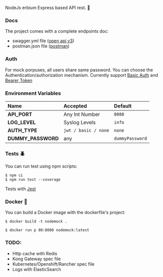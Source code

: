 NodeJs erbium Express based API rest. 	:rocket:

### Docs

The project comes with a complete endpoints doc:
* swagger.yml file ([open api v3](https://github.com/OAI/OpenAPI-Specification)) 
* postman.json file ([postman](https://github.com/postmanlabs/postman-docs))

### Auth

For mock porpuses, all users share same password. You can choose the Authentication/authorization mechanism. Currently support [Basic Auth](https://www.npmjs.com/package/express-basic-auth) and [Bearer Token](https://www.npmjs.com/package/express-jwt)

### Environment Variables

| Name                  | Accepted                              |  Default
| :-----------          | :------------------------------------ | :---------           
| **API_PORT**          | Any Int Number                        | ```8080```
| **LOG_LEVEL**         | Syslog Levels                         | ```info```
| **AUTH_TYPE**         | ```jwt / basic / none```              | ``none``
| **DUMMY_PASSWORD**    | any                                   | ````dummyPassword````

### Tests :beetle:

You can run test using npm scripts:

```
$ npm ci 
$ npm run test --coverage
```
Tests with [Jest](https://jestjs.io/)

### Docker :whale:

You can build a Docker image with the dockerfile's project:
```
$ docker build -t nodemock .

$ docker run p 80:8080 nodemock:latest
```

### TODO:

* Http cache with Redis
* Kong Gateway spec file
* Kubernetes/Openshift/Rancher spec file
* Logs with ElasticSearch